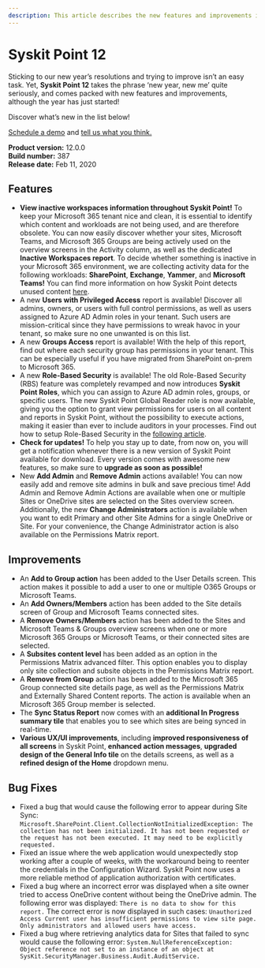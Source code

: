 ```yaml
---
description: This article describes the new features and improvements in Syskit Point version 12.
---
```


# Syskit Point 12

Sticking to our new year’s resolutions and trying to improve isn’t an easy task. Yet, **Syskit Point 12** takes the phrase ‘new year, new me’ quite seriously, and comes packed with new features and improvements, although the year has just started!

Discover what’s new in the list below!

[Schedule a demo](https://www.syskit.com/products/point/request-a-demo/) and [tell us what you think.](https://www.syskit.com/company/contact-us/)

**Product version:** 12.0.0  
**Build number:** 387  
**Release date:** Feb 11, 2020

## Features

* **View inactive workspaces information throughout Syskit Point!** To keep your Microsoft 365 tenant nice and clean, it is essential to identify which content and workloads are not being used, and are therefore obsolete. You can now easily discover whether your sites, Microsoft Teams, and Microsoft 365 Groups are being actively used on the overview screens in the Activity column, as well as the dedicated **Inactive Workspaces report**. To decide whether something is inactive in your Microsoft 365 environment, we are collecting activity data for the following workloads: **SharePoint**, **Exchange**, **Yammer**, and **Microsoft** **Teams!** You can find more information on how Syskit Point detects unused content [here](../../governance-and-automation/lifecycle-management/inactive-content.md).
* A new **Users with Privileged Access** report is available! Discover all admins, owners, or users with full control permissions, as well as users assigned to Azure AD Admin roles in your tenant. Such users are mission-critical since they have permissions to wreak havoc in your tenant, so make sure no one unwanted is on this list.
* A new **Groups Access** report is available! With the help of this report, find out where each security group has permissions in your tenant. This can be especially useful if you have migrated from SharePoint on-prem to Microsoft 365.
* A new **Role-Based Security** is available! The old Role-Based Security \(RBS\) feature was completely revamped and now introduces **Syskit Point Roles**, which you can assign to Azure AD admin roles, groups, or specific users. The new Syskit Point Global Reader role is now available, giving you the option to grant view permissions for users on all content and reports in Syskit Point, without the possibility to execute actions, making it easier than ever to include auditors in your processes. Find out how to setup Role-Based Security in the [following article](../../setup/configuration/configure/enable-role-based-access.md).
* **Check for updates!** To help you stay up to date, from now on, you will get a notification whenever there is a new version of Syskit Point available for download. Every version comes with awesome new features, so make sure to **upgrade as soon as possible!**
* New **Add Admin** and **Remove Admin** actions available! You can now easily add and remove site admins in bulk and save precious time! Add Admin and Remove Admin Actions are available when one or multiple Sites or OneDrive sites are selected on the Sites overview screen. Additionally, the new **Change Administrators** action is available when you want to edit Primary and other Site Admins for a single OneDrive or Site. For your convenience, the Change Administrator action is also available on the Permissions Matrix report.

## Improvements

* An **Add to Group action** has been added to the User Details screen. This action makes it possible to add a user to one or multiple O365 Groups or Microsoft Teams.
* An **Add Owners/Members** action has been added to the Site details screen of Group and Microsoft Teams connected sites.
* A **Remove Owners/Members** action has been added to the Sites and Microsoft Teams & Groups overview screens when one or more Microsoft 365 Groups or Microsoft Teams, or their connected sites are selected.
* A **Subsites content level** has been added as an option in the Permissions Matrix advanced filter. This option enables you to display only site collection and subsite objects in the Permissions Matrix report.
* A **Remove from Group** action has been added to the Microsoft 365 Group connected site details page, as well as the Permissions Matrix and Externally Shared Content reports. The action is available when an Microsoft 365 Group member is selected.
* The **Sync Status Report** now comes with an **additional In Progress summary tile** that enables you to see which sites are being synced in real-time.
* **Various UX/UI improvements**, including **improved responsiveness of all screens** in Syskit Point, **enhanced action messages**, **upgraded design of the General Info tile** on the details screens, as well as a **refined design of the Home** dropdown menu.

## Bug Fixes

* Fixed a bug that would cause the following error to appear during Site Sync: `Microsoft.SharePoint.Client.CollectionNotInitializedException: The collection has not been initialized. It has not been requested or the request has not been executed. It may need to be explicitly requested.`
* Fixed an issue where the web application would unexpectedly stop working after a couple of weeks, with the workaround being to reenter the credentials in the Configuration Wizard. Syskit Point now uses a more reliable method of application authorization with certificates.
* Fixed a bug where an incorrect error was displayed when a site owner tried to access OneDrive content without being the OneDrive admin. The following error was displayed: `There is no data to show for this report.` The correct error is now displayed in such cases: `Unauthorized Access Current user has insufficient permissions to view site page. Only administrators and allowed users have access.`
* Fixed a bug where retrieving analytics data for Sites that failed to sync would cause the following error: `System.NullReferenceException: Object reference not set to an instance of an object at SysKit.SecurityManager.Business.Audit.AuditService.`

